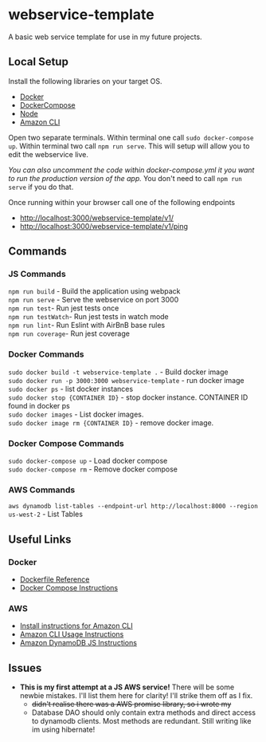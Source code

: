 # webservice-template
A basic web service template for use in my future projects.

## Local Setup
Install the following libraries on your target OS.
* [Docker](https://docs.docker.com/engine/install/)
* [DockerCompose](https://docs.docker.com/compose/install/)
* [Node](https://nodejs.org/en/download/)
* [Amazon CLI](https://docs.aws.amazon.com/amazondynamodb/latest/developerguide/Tools.CLI.html#Tools.CLI.DownloadingAndRunning)

Open two separate terminals. Within terminal one call ``sudo docker-compose up``. Within terminal two call ``npm run serve``. This will setup will allow you to edit the webservice live.

_You can also uncomment the code within docker-compose.yml it you want to run the production version of the app._ You don't need to call ``npm run serve`` if you do that.

Once running within your browser call one of the following endpoints
* [http://localhost:3000/webservice-template/v1/](http://localhost:3000/webservice-template/v1/)
* [http://localhost:3000/webservice-template/v1/ping](http://localhost:3000/webservice-template/v1/ping)
## Commands
### JS Commands
`npm run build` - Build the application using webpack  
`npm run serve` - Serve the webservice on port 3000  
`npm run test`- Run jest tests once  
`npm run testWatch`- Run jest tests in watch mode  
`npm run lint`- Run Eslint with AirBnB base rules  
`npm run coverage`- Run jest coverage  

### Docker Commands
`sudo docker build -t webservice-template .` -  Build docker image  
`sudo docker run -p 3000:3000 webservice-template` -  run docker image  
`sudo docker ps` -  list docker instances  
`sudo docker stop {CONTAINER ID}` - stop docker instance. CONTAINER ID found in docker ps  
`sudo docker images` -   List docker images.  
`sudo docker image rm {CONTAINER ID}` -   remove docker image. 

### Docker Compose Commands
`sudo docker-compose up` - Load docker compose   
`sudo docker-compose rm` - Remove docker compose

### AWS Commands
`aws dynamodb list-tables --endpoint-url http://localhost:8000 --region us-west-2` - List Tables

## Useful Links
### Docker
* [Dockerfile Reference](https://docs.docker.com/engine/reference/builder/)
* [Docker Compose Instructions](https://docs.docker.com/compose/)
### AWS
* [Install instructions for Amazon CLI](https://docs.aws.amazon.com/cli/latest/userguide/install-cliv2-linux.html)
* [Amazon CLI Usage Instructions](https://docs.aws.amazon.com/amazondynamodb/latest/developerguide/Tools.CLI.html#Tools.CLI.DownloadingAndRunning)
* [Amazon DynamoDB JS Instructions](https://docs.aws.amazon.com/amazondynamodb/latest/developerguide/GettingStarted.JavaScript.html)

## Issues
* **This is my first attempt at a JS AWS service!** There will be some newbie mistakes. I'll list them here for clarity! I'll strike them off as I fix.
    * ~~didn't realise there was a AWS promise library, so i wrote my~~
    * Database DAO should only contain extra methods and direct access to dynamodb clients. Most methods are redundant. Still writing like im using hibernate! 
